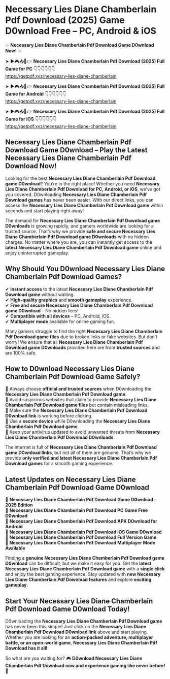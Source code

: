 # Necessary Lies Diane Chamberlain Pdf Download (2025) Game D0wnload Free – PC, Android & iOS

💥 **Necessary Lies Diane Chamberlain Pdf Download Game D0wnload Now!** 💥  

➤ ►🎮📥📱👉 **Necessary Lies Diane Chamberlain Pdf Download (2025) Full Game for PC** 👇👇👇👇👇👇  
https://getpdf.xyz/necessary-lies-diane-chamberlain  

➤ ►🎮📥📱👉 **Necessary Lies Diane Chamberlain Pdf Download (2025) Full Game for Android** 👇👇👇👇👇👇  
https://getpdf.xyz/necessary-lies-diane-chamberlain  

➤ ►🎮📥📱👉 **Necessary Lies Diane Chamberlain Pdf Download (2025) Full Game for iOS** 👇👇👇👇👇👇  
https://getpdf.xyz/necessary-lies-diane-chamberlain  

## Necessary Lies Diane Chamberlain Pdf Download Game D0wnload – Play the Latest Necessary Lies Diane Chamberlain Pdf Download Now!

Looking for the best **Necessary Lies Diane Chamberlain Pdf Download game D0wnload**? You’re in the right place! Whether you need **Necessary Lies Diane Chamberlain Pdf Download for PC, Android, or iOS**, we’ve got you covered. D0wnloading **Necessary Lies Diane Chamberlain Pdf Download games** has never been easier. With our direct links, you can access the **Necessary Lies Diane Chamberlain Pdf Download game** within seconds and start playing right away!  

The demand for **Necessary Lies Diane Chamberlain Pdf Download game D0wnloads** is growing rapidly, and gamers worldwide are looking for a trusted source. That’s why we provide **safe and secure Necessary Lies Diane Chamberlain Pdf Download game D0wnloads** with no hidden charges. No matter where you are, you can instantly get access to the **latest Necessary Lies Diane Chamberlain Pdf Download game** online and enjoy uninterrupted gameplay.  

## **Why Should You D0wnload Necessary Lies Diane Chamberlain Pdf Download Games?**  

✔ **Instant access** to the latest **Necessary Lies Diane Chamberlain Pdf Download game** without waiting.  
✔ **High-quality graphics** and **smooth gameplay** experience.  
✔ **Free and secure Necessary Lies Diane Chamberlain Pdf Download game D0wnload** – No hidden fees!  
✔ **Compatible with all devices** – PC, Android, iOS.  
✔ **Multiplayer mode** available for online gaming fun.  

Many gamers struggle to find the right **Necessary Lies Diane Chamberlain Pdf Download game files** due to broken links or fake websites. But don’t worry! We ensure that all **Necessary Lies Diane Chamberlain Pdf Download game D0wnloads** provided here are from **trusted sources** and are 100% safe.  

## **How to D0wnload Necessary Lies Diane Chamberlain Pdf Download Game Safely?**  

📌 Always choose **official and trusted sources** when D0wnloading the **Necessary Lies Diane Chamberlain Pdf Download game**.  
📌 Avoid suspicious websites that claim to provide **Necessary Lies Diane Chamberlain Pdf Download game files** but contain misleading links.  
📌 Make sure the **Necessary Lies Diane Chamberlain Pdf Download D0wnload link** is working before clicking.  
📌 Use a **secure device** while D0wnloading the **Necessary Lies Diane Chamberlain Pdf Download game**.  
📌 Keep your antivirus updated to avoid unwanted threats from **Necessary Lies Diane Chamberlain Pdf Download D0wnloads**.  

The internet is full of **Necessary Lies Diane Chamberlain Pdf Download game D0wnload links**, but not all of them are genuine. That’s why we provide **only verified and latest Necessary Lies Diane Chamberlain Pdf Download games** for a smooth gaming experience.  

## **Latest Updates on Necessary Lies Diane Chamberlain Pdf Download Game D0wnload**  

🔹 **Necessary Lies Diane Chamberlain Pdf Download Game D0wnload – 2025 Edition**  
🔹 **Necessary Lies Diane Chamberlain Pdf Download PC Game Free D0wnload**  
🔹 **Necessary Lies Diane Chamberlain Pdf Download APK D0wnload for Android**  
🔹 **Necessary Lies Diane Chamberlain Pdf Download iOS Game D0wnload**  
🔹 **Necessary Lies Diane Chamberlain Pdf Download Full Version Game**  
🔹 **Necessary Lies Diane Chamberlain Pdf Download Multiplayer Mode Available**  

Finding a **genuine Necessary Lies Diane Chamberlain Pdf Download game D0wnload** can be difficult, but we make it easy for you. Get the **latest Necessary Lies Diane Chamberlain Pdf Download game** with a **single click** and enjoy the best gaming experience. Stay updated with **new Necessary Lies Diane Chamberlain Pdf Download features** and explore **exciting gameplay**.  

## **Start Your Necessary Lies Diane Chamberlain Pdf Download Game D0wnload Today!**  

D0wnloading the **Necessary Lies Diane Chamberlain Pdf Download game** has never been this simple! Just click on the **Necessary Lies Diane Chamberlain Pdf Download D0wnload link** above and start playing. Whether you are looking for an **action-packed adventure, multiplayer battle, or an open-world game**, **Necessary Lies Diane Chamberlain Pdf Download has it all!**  

So what are you waiting for? 🎮 **D0wnload Necessary Lies Diane Chamberlain Pdf Download now and experience gaming like never before!** 🚀  